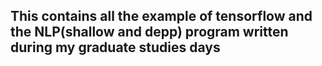 ## This contains all the example of tensorflow and the  NLP(shallow and depp) program written during my graduate studies days

